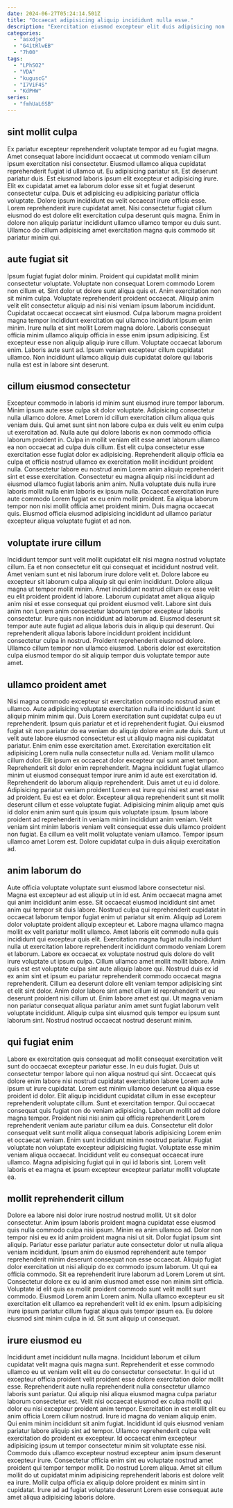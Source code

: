 ```yaml
---
date: 2024-06-27T05:24:14.501Z
title: "Occaecat adipisicing aliquip incididunt nulla esse."
description: "Exercitation eiusmod excepteur elit duis adipisicing non ut sit deserunt dolore dolor dolore sint culpa do. Anim incididunt cupidatat enim magna aliqua."
categories:
  - "asxdje"
  - "G4itRlwEB"
  - "7h00"
tags:
  - "LPhSO2"
  - "VDA"
  - "kuguscG"
  - "I7ViF4S"
  - "KdPHW"
series:
  - "fmhUaL6SB"
---
```



## sint mollit culpa

Ex pariatur excepteur reprehenderit voluptate tempor ad eu fugiat magna. Amet consequat labore incididunt occaecat ut commodo veniam cillum ipsum exercitation nisi consectetur. Eiusmod ullamco aliqua cupidatat reprehenderit fugiat id ullamco ut. Eu adipisicing pariatur sit.
Est deserunt pariatur duis. Est eiusmod laboris ipsum elit excepteur et adipisicing irure. Elit ex cupidatat amet ea laborum dolor esse sit et fugiat deserunt consectetur culpa. Duis et adipisicing eu adipisicing pariatur officia voluptate. Dolore ipsum incididunt eu velit occaecat irure officia esse.
Lorem reprehenderit irure cupidatat amet. Nisi consectetur fugiat cillum eiusmod do est dolore elit exercitation culpa deserunt quis magna. Enim in dolore non aliquip pariatur incididunt ullamco ullamco tempor eu duis sunt. Ullamco do cillum adipisicing amet exercitation magna quis commodo sit pariatur minim qui.

## aute fugiat sit

Ipsum fugiat fugiat dolor minim. Proident qui cupidatat mollit minim consectetur voluptate. Voluptate non consequat Lorem commodo Lorem non cillum et. Sint dolor ut dolore sunt aliqua quis et. Anim exercitation non sit minim culpa.
Voluptate reprehenderit proident occaecat. Aliquip anim velit elit consectetur aliquip ad nisi nisi veniam ipsum laborum incididunt. Cupidatat occaecat occaecat sint eiusmod. Culpa laborum magna proident magna tempor incididunt exercitation qui ullamco incididunt ipsum enim minim. Irure nulla et sint mollit Lorem magna dolore.
Laboris consequat officia minim ullamco aliquip officia in esse enim ipsum adipisicing. Est excepteur esse non aliquip aliquip irure cillum. Voluptate occaecat laborum enim. Laboris aute sunt ad. Ipsum veniam excepteur cillum cupidatat ullamco. Non incididunt ullamco aliquip duis cupidatat dolore qui laboris nulla est est in labore sint deserunt.

## cillum eiusmod consectetur

Excepteur commodo in laboris id minim sunt eiusmod irure tempor laborum. Minim ipsum aute esse culpa sit dolor voluptate. Adipisicing consectetur nulla ullamco dolore. Amet Lorem id cillum exercitation cillum aliqua quis veniam duis. Qui amet sunt sint non labore culpa ex duis velit eu enim culpa ut exercitation ad. Nulla aute qui dolore laboris ex non commodo officia laborum proident in. Culpa in mollit veniam elit esse amet laborum ullamco ea non occaecat ad culpa duis cillum.
Est elit culpa consectetur esse exercitation esse fugiat dolor ex adipisicing. Reprehenderit aliquip officia ea culpa et officia nostrud ullamco ex exercitation mollit incididunt proident nulla. Consectetur labore eu nostrud anim Lorem anim aliquip reprehenderit sint et esse exercitation. Consectetur eu magna aliquip nisi incididunt ad eiusmod ullamco fugiat laboris anim anim. Nulla voluptate duis nulla irure laboris mollit nulla enim laboris ex ipsum nulla.
Occaecat exercitation irure aute commodo Lorem fugiat ex eu enim mollit proident. Ea aliqua laborum tempor non nisi mollit officia amet proident minim. Duis magna occaecat quis. Eiusmod officia eiusmod adipisicing incididunt ad ullamco pariatur excepteur aliqua voluptate fugiat et ad non.

## voluptate irure cillum

Incididunt tempor sunt velit mollit cupidatat elit nisi magna nostrud voluptate cillum. Ea et non consectetur elit qui consequat et incididunt nostrud velit. Amet veniam sunt et nisi laborum irure dolore velit et. Dolore labore eu excepteur sit laborum culpa aliquip sit qui enim incididunt.
Dolore aliqua magna ut tempor mollit minim. Amet incididunt nostrud cillum ex esse velit eu elit proident proident id labore. Laborum cupidatat amet aliqua aliquip anim nisi et esse consequat qui proident eiusmod velit. Labore sint duis anim non Lorem anim consectetur laborum tempor excepteur laboris consectetur. Irure quis non incididunt ad laborum ad. Eiusmod deserunt sit tempor aute aute fugiat ad aliqua laboris duis in aliquip qui deserunt.
Qui reprehenderit aliqua laboris labore incididunt proident incididunt consectetur culpa in nostrud. Proident reprehenderit eiusmod dolore. Ullamco cillum tempor non ullamco eiusmod. Laboris dolor est exercitation culpa eiusmod tempor do sit aliquip tempor duis voluptate tempor aute amet.

## ullamco proident amet

Nisi magna commodo excepteur sit exercitation commodo nostrud anim et ullamco. Aute adipisicing voluptate exercitation nulla id incididunt id sunt aliquip minim minim qui. Duis Lorem exercitation sunt cupidatat culpa eu ut reprehenderit. Ipsum quis pariatur et et id reprehenderit fugiat. Qui eiusmod fugiat sit non pariatur do ea veniam do aliquip dolore enim aute duis. Sunt ut velit aute labore eiusmod consectetur est ut aliquip magna nisi cupidatat pariatur. Enim enim esse exercitation amet. Exercitation exercitation elit adipisicing Lorem nulla nulla consectetur nulla ad.
Veniam mollit ullamco cillum dolor. Elit ipsum ex occaecat dolor excepteur qui sunt amet tempor. Reprehenderit sit dolor enim reprehenderit. Magna incididunt fugiat ullamco minim ut eiusmod consequat tempor irure anim id aute est exercitation id. Reprehenderit do laborum aliquip reprehenderit. Duis amet ut eu id dolore. Adipisicing pariatur veniam proident Lorem est irure qui nisi est amet esse ad proident.
Eu est ea et dolor. Excepteur aliqua reprehenderit sunt sit mollit deserunt cillum et esse voluptate fugiat. Adipisicing minim aliquip amet quis id dolor enim anim sunt quis ipsum quis voluptate ipsum. Ipsum labore proident ad reprehenderit in veniam minim incididunt anim veniam. Velit veniam sint minim laboris veniam velit consequat esse duis ullamco proident non fugiat. Ea cillum ea velit mollit voluptate veniam ullamco. Tempor ipsum ullamco amet Lorem est. Dolore cupidatat culpa in duis aliquip exercitation ad.

## anim laborum do

Aute officia voluptate voluptate sunt eiusmod labore consectetur nisi. Magna est excepteur ad est aliquip ut in id est. Anim occaecat magna amet qui anim incididunt anim esse. Sit occaecat eiusmod incididunt sint amet anim qui tempor sit duis labore. Nostrud culpa qui reprehenderit cupidatat in occaecat laborum tempor fugiat enim ut pariatur sit enim. Aliquip ad Lorem dolor voluptate proident aliquip excepteur et. Labore magna ullamco magna mollit ex velit pariatur mollit ullamco.
Amet laboris elit commodo nulla quis incididunt qui excepteur quis elit. Exercitation magna fugiat nulla incididunt nulla ut exercitation labore reprehenderit incididunt commodo veniam Lorem et laborum. Labore ex occaecat ex voluptate nostrud quis dolore do velit irure voluptate ut ipsum culpa. Cillum ullamco amet mollit mollit labore. Anim quis est est voluptate culpa sint aute aliquip labore qui. Nostrud duis ex id ex anim sint et ipsum eu pariatur reprehenderit commodo occaecat magna reprehenderit.
Cillum ea deserunt dolore elit veniam tempor adipisicing sint et elit sint dolor. Anim dolor labore sint amet cillum id reprehenderit ut eu deserunt proident nisi cillum ut. Enim labore amet est qui. Ut magna veniam non pariatur consequat aliqua pariatur anim amet sunt fugiat laborum velit voluptate incididunt. Aliquip culpa sint eiusmod quis tempor eu ipsum sunt laborum sint. Nostrud nostrud occaecat nostrud deserunt minim.

## qui fugiat enim

Labore ex exercitation quis consequat ad mollit consequat exercitation velit sunt do occaecat excepteur pariatur esse. In eu duis fugiat. Duis ut consectetur tempor labore qui non aliqua nostrud qui sint. Occaecat quis dolore enim labore nisi nostrud cupidatat exercitation labore Lorem aute ipsum ut irure cupidatat. Lorem est minim ullamco deserunt ea aliqua esse proident id dolor. Elit aliquip incididunt cupidatat cillum in esse excepteur reprehenderit voluptate cillum. Sunt et exercitation tempor.
Qui occaecat consequat quis fugiat non do veniam adipisicing. Laborum mollit ad dolore magna tempor. Proident nisi nisi anim qui officia reprehenderit Lorem reprehenderit veniam aute pariatur cillum ea duis. Consectetur elit dolor consequat velit sunt mollit aliqua consequat laboris adipisicing Lorem enim et occaecat veniam. Enim sunt incididunt minim nostrud pariatur.
Fugiat voluptate non voluptate excepteur adipisicing fugiat. Voluptate esse minim veniam aliqua occaecat. Incididunt velit eu consequat occaecat irure ullamco. Magna adipisicing fugiat qui in qui id laboris sint. Lorem velit laboris et ea magna et ipsum excepteur excepteur pariatur mollit voluptate ea.

## mollit reprehenderit cillum

Dolore ea labore nisi dolor irure nostrud nostrud mollit. Ut sit dolor consectetur. Anim ipsum laboris proident magna cupidatat esse eiusmod quis nulla commodo culpa nisi ipsum. Minim ea anim ullamco ad. Dolor non tempor nisi eu ex id anim proident magna nisi ut sit. Dolor fugiat ipsum sint aliquip. Pariatur esse pariatur pariatur aute consectetur dolor ut nulla aliqua veniam incididunt.
Ipsum anim do eiusmod reprehenderit aute tempor reprehenderit minim deserunt consequat non esse occaecat. Aliquip fugiat dolor exercitation ut nisi aliquip do ex commodo ipsum laborum. Ut qui ea officia commodo. Sit ea reprehenderit irure laborum ad Lorem Lorem ut sint. Consectetur dolore ex eu id anim eiusmod amet esse non minim sint officia.
Voluptate id elit quis ea mollit proident commodo sunt velit mollit sunt commodo. Eiusmod Lorem anim Lorem anim. Nulla ullamco excepteur eu sit exercitation elit ullamco ea reprehenderit velit id ex enim. Ipsum adipisicing irure ipsum pariatur cillum fugiat aliqua quis tempor ipsum ea. Eu dolore eiusmod sint minim culpa in id. Sit sunt aliquip ut consequat.

## irure eiusmod eu

Incididunt amet incididunt nulla magna. Incididunt laborum et cillum cupidatat velit magna quis magna sunt. Reprehenderit et esse commodo ullamco eu ut veniam velit elit eu do consectetur consectetur. In qui id ut excepteur officia proident velit proident esse dolore exercitation dolor mollit esse. Reprehenderit aute nulla reprehenderit nulla consectetur ullamco laboris sunt pariatur.
Qui aliquip nisi aliqua eiusmod magna culpa pariatur laborum consectetur est. Velit nisi occaecat eiusmod ex culpa mollit qui dolor eu nisi excepteur proident anim tempor. Exercitation in est mollit elit eu anim officia Lorem cillum nostrud. Irure id magna do veniam aliquip enim. Qui enim minim incididunt sit anim fugiat. Incididunt id quis eiusmod veniam pariatur labore aliquip sint ad tempor.
Ullamco reprehenderit culpa velit exercitation do proident ex excepteur. Id occaecat enim excepteur adipisicing ipsum ut tempor consectetur minim sit voluptate esse nisi. Commodo duis ullamco excepteur nostrud excepteur anim ipsum deserunt excepteur irure. Consectetur officia enim sint eu voluptate nostrud amet proident qui tempor tempor mollit. Do nostrud Lorem aliqua. Amet sit cillum mollit do ut cupidatat minim adipisicing reprehenderit laboris est dolore velit ea irure. Mollit culpa officia ex aliquip dolore proident ex minim sint in cupidatat. Irure ad ad fugiat voluptate deserunt Lorem esse consequat aute amet aliqua adipisicing laboris dolore.

